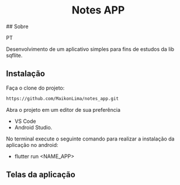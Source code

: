 <h1 align="center">Notes APP</h1>
## Sobre

PT

Desenvolvimento de um aplicativo simples para fins de estudos da lib sqflite.


## Instalação

Faça o clone do projeto:
```bash
https://github.com/MaikonLima/notes_app.git
```
Abra o projeto em um editor de sua preferência
 - VS Code
 - Android Studio.

No terminal execute o seguinte comando para realizar a instalação da aplicação no android:
 - flutter run <NAME_APP>

## Telas da aplicação

